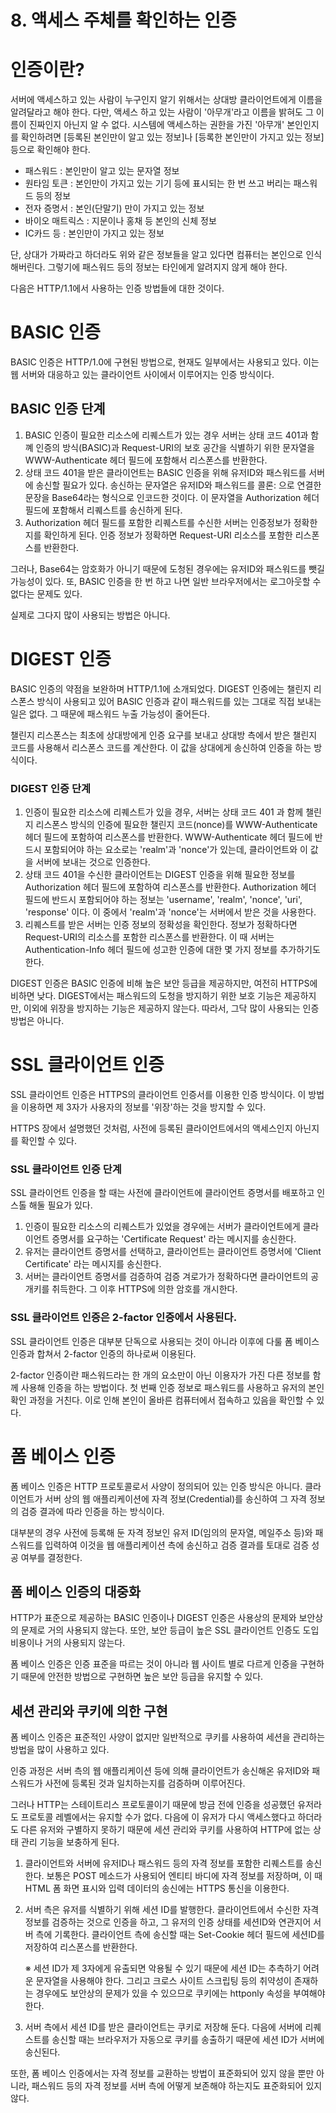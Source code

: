 # 8. 액세스 주체를 확인하는 인증

# 인증이란?

서버에 액세스하고 있는 사람이 누구인지 알기 위해서는 상대방 클라이언트에게 이름을 알려달라고 해야 한다. 다만, 액세스 하고 있는 사람이 '아무개'라고 이름을 밝혀도 그 이름이 진짜인지 아닌지 알 수 없다. 시스템에 액세스하는 권한을 가진 '아무개' 본인인지를 확인하려면 [등록된 본인만이 알고 있는 정보]나 [등록한 본인만이 가지고 있는 정보] 등으로 확인해야 한다.

- 패스워드 : 본인만이 알고 있는 문자열 정보
- 원타임 토큰 : 본인만이 가지고 있는 기기 등에 표시되는 한 번 쓰고 버리는 패스워드 등의 정보
- 전자 증명서 : 본인(단말기) 만이 가지고 있는 정보
- 바이오 매트릭스 : 지문이나 홍채 등 본인의 신체 정보
- IC카드 등 : 본인만이 가지고 있는 정보

단, 상대가 가짜라고 하더라도 위와 같은 정보들을 알고 있다면 컴퓨터는 본인으로 인식해버린다. 그렇기에 패스워드 등의 정보는 타인에게 알려지지 않게 해야 한다.

다음은 HTTP/1.1에서 사용하는 인증 방법들에 대한 것이다.



# BASIC 인증

BASIC 인증은 HTTP/1.0에 구현된 방법으로, 현재도 일부에서는 사용되고 있다. 이는 웹 서버와 대응하고 있는 클라이언트 사이에서 이루어지는 인증 방식이다.



## BASIC 인증 단계

1. BASIC 인증이 필요한 리소스에 리퀘스트가 있는 경우 서버는 상태 코드 401과 함꼐 인증의 방식(BASIC)과 Request-URI의 보호 공간을 식별하기 위한 문자열을 WWW-Authenticate 헤더 필드에 포함해서 리스폰스를 반환한다.
2. 상태 코드 401을 받은 클라이언트는 BASIC 인증을 위해 유저ID와 패스워드를 서버에 송신할 필요가 있다. 송신하는 문자열은 유저ID와 패스워드를 콜론: 으로 연결한 문장을 Base64라는 형식으로 인코드한 것이다. 이 문자열을 Authorization 헤더 필드에 포함해서 리퀘스트를 송신하게 된다.
3. Authorization 헤더 필드를 포함한 리퀘스트를 수신한 서버는 인증정보가 정확한지를 확인하게 된다. 인증 정보가 정확하면 Request-URI 리소스를 포함한 리스폰스를 반환한다.

그러나, Base64는 암호화가 아니기 때문에 도청된 경우에는 유저ID와 패스워드를 뺏길 가능성이 있다. 또, BASIC 인증을 한 번 하고 나면 일반 브라우저에서는 로그아웃할 수 없다는 문제도 있다. 

실제로 그다지 많이 사용되는 방법은 아니다.



# DIGEST 인증

BASIC 인증의 약점을 보완하며 HTTP/1.1에 소개되었다. DIGEST 인증에는 챌린지 리스폰스 방식이 사용되고 있어 BASIC 인증과 같이 패스워드를 있는 그대로 직접 보내는 일은 없다. 그 때문에 패스워드 누출 가능성이 줄어든다.

챌린지 리스폰스는 최초에 상대방에게 인증 요구를 보내고 상대방 측에서 받은 챌린지 코드를 사용해서 리스폰스 코드를 계산한다. 이 값을 상대에게 송신하여 인증을 하는 방식이다.



### DIGEST 인증 단계

1. 인증이 필요한 리소스에 리퀘스트가 있을 경우, 서버는 상태 코드 401 과 함께 챌린지 리스폰스 방식의 인증에 필요한 챌린지 코드(nonce)를 WWW-Authenticate 헤더 필드에 포함하여 리스폰스를 반환한다. WWW-Authenticate 헤더 필드에 반드시 포함되어야 하는 요소로는 'realm'과 'nonce'가 있는데, 클라이언트와 이 값을 서버에 보내는 것으로 인증한다.
2. 상태 코드 401을 수신한 클라이언트는 DIGEST 인증을 위해 필요한 정보를 Authorization 헤더 필드에 포함하여 리스폰스를 반환한다. Authorization 헤더 필드에 반드시 포함되어야 하는 정보는 'username', 'realm', 'nonce', 'uri', 'response' 이다. 이 중에서 'realm'과 'nonce'는 서버에서 받은 것을 사용한다.
3. 리퀘스트를 받은 서버는 인증 정보의 정확성을 확인한다. 정보가 정확하다면 Request-URI의 리소스를 포함한 리스폰스를 반환한다. 이 때 서버는 Authentication-Info 헤더 필드에 성고한 인증에 대한 몇 가지 정보를 추가하기도 한다.

DIGEST 인증은 BASIC 인증에 비해 높은 보안 등급을 제공하지만, 여전히 HTTPS에 비하면 낮다. DIGEST에서는 패스워드의 도청을 방지하기 위한 보호 기능은 제공하지만, 이외에 위장을 방지하는 기능은 제공하지 않는다. 따라서, 그닥 많이 사용되는 인증방법은 아니다.



# SSL 클라이언트 인증

SSL 클라이언트 인증은 HTTPS의 클라이언트 인증서를 이용한 인증 방식이다. 이 방법을 이용하면 제 3자가 사용자의 정보를 '위장'하는 것을 방지할 수 있다.

HTTPS 장에서 설명했던 것처럼, 사전에 등록된 클라이언트에서의 액세스인지 아닌지를 확인할 수 있다.



### SSL 클라이언트 인증 단계

SSL 클라이언트 인증을 할 때는 사전에 클라이언트에 클라이언트 증명서를 배포하고 인스톨 해둘 필요가 있다.

1. 인증이 필요한 리소스의 리퀘스트가 있었을 경우에는 서버가 클라이언트에게 클라이언트 증명서를 요구하는 'Certificate Request' 라는 메시지를 송신한다.
2. 유저는 클라이언트 증명서를 선택하고, 클라이언트는 클라이언트 증명서에 'Client Certificate' 라는 메시지를 송신한다.
3. 서버는 클라이언트 증명서를 검증하여 검증 겨로가가 정확하다면 클라이언트의 공개키를 취득한다. 그 이후 HTTPS에 의한 암호를 개시한다.



### SSL 클라이언트 인증은 2-factor 인증에서 사용된다.

SSL 클라이언트 인증은 대부분 단독으로 사용되는 것이 아니라 이후에 다룰 폼 베이스 인증과 합쳐서 2-factor 인증의 하나로써 이용된다.

2-factor 인증이란 패스워드라는 한 개의 요소만이 아닌 이용자가 가진 다른 정보를 함께 사용해 인증을 하는 방법이다. 첫 번째 인증 정보로 패스워드를 사용하고 유저의 본인 확인 과정을 거친다. 이로 인해 본인이 올바른 컴퓨터에서 접속하고 있음을 확인할 수 있다. 



# 폼 베이스 인증

폼 베이스 인증은 HTTP 프로토콜로서 사양이 정의되어 있는 인증 방식은 아니다. 클라이언트가 서버 상의 웹 애플리케이션에 자격 정보(Credential)를 송신하여 그 자격 정보의 검증 결과에 따라 인증을 하는 방식이다. 

대부분의 경우 사전에 등록해 둔 자격 정보인 유저 ID(임의의 문자열, 메일주소 등)와 패스워드를 입력하여 이것을 웹 애플리케이션 측에 송신하고 검증 결과를 토대로 검증 성공 여부를 결정한다. 



## 폼 베이스 인증의 대중화

HTTP가 표준으로 제공하는 BASIC 인증이나 DIGEST 인증은 사용상의 문제와 보안상의 문제로 거의 사용되지 않는다. 또안, 보안 등급이 높은 SSL 클라이언트 인증도 도입 비용이나 거의 사용되지 않는다.

폼 베이스 인증은 인증 표준을 따르는 것이 아니라 웹 사이트 별로 다르게 인증을 구현하기 때문에 안전한 방법으로 구현하면 높은 보안 등급을 유지할 수 있다.



## 세션 관리와 쿠키에 의한 구현

폼 베이스 인증은 표준적인 사양이 없지만 일반적으로 쿠키를 사용하여 세션을 관리하는 방법을 많이 사용하고 있다.

인증 과정은 서버 측의 웹 애플리케이션 등에 의해 클라이언트가 송신해온 유저ID와 패스워드가 사전에 등록된 것과 일치하는지를 검증하며 이루어진다. 

그러나 HTTP는 스테이트리스 프로토콜이기 때문에 방금 전에 인증을 성공했던 유저라도 프로토콜 레벨에서는 유지할 수가 없다. 다음에 이 유저가 다시 액세스했다고 하더라도 다른 유저와 구별하지 못하기 때문에 세션 관리와 쿠키를 사용하여 HTTP에 없는 상태 관리 기능을 보충하게 된다. 

1. 클라이언트와 서버에 유저ID나 패스워드 등의 자격 정보를 포함한 리퀘스트를 송신한다. 보통은 POST 메소드가 사용되어 엔티티 바디에 자격 정보를 저장하며, 이 때 HTML 폼 화면 표시와 입력 데이터의 송신에는 HTTPS 통신을 이용한다. 
2. 서버 측은 유저를 식별하기 위해 세션 ID를 발행한다. 클라이언트에서 수신한 자격 정보를 검증하는 것으로 인증을 하고, 그 유저의 인증 상태를 세션ID와 연관지어 서버 측에 기록한다. 클라이언트 측에 송신할 때는 Set-Cookie 헤더 필드에 세션ID를 저장하여 리스폰스를 반환한다.


    ※ 세션 ID가 제 3자에게 유출되면 악용될 수 있기 때문에 세션 ID는 추측하기 어려운 문자열을 사용해야 한다. 그리고 크로스 사이트 스크립팅 등의 취약성이 존재하는 경우에도 보안상의 문제가 있을 수 있으므로 쿠키에는 httponly 속성을 부여해야 한다.


3. 서버 측에서 세션 ID를 받은 클라이언트는 쿠키로 저장해 둔다. 다음에 서버에 리퀘스트를 송신할 때는 브라우저가 자동으로 쿠키를 송출하기 때문에 세션 ID가 서버에 송신된다.

또한, 폼 베이스 인증에서는 자격 정보를 교환하는 방법이 표준화되어 있지 않을 뿐만 아니라, 패스워드 등의 자격 정보를 서버 측에 어떻게 보존해야 하는지도 표준화되어 있지 않다.